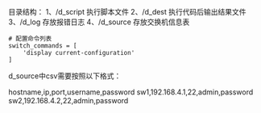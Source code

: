 目录结构：
1、/d_script  执行脚本文件
2、/d_dest 执行代码后输出结果文件
3、/d_log 存放报错日志
4、/d_source 存放交换机信息表


    # 配置命令列表
    switch_commands = [
        'display current-configuration'
    ]



d_source中csv需要按照以下格式：

hostname,ip,port,username,password
sw1,192.168.4.1,22,admin,password
sw2,192.168.4.2,22,admin,password


